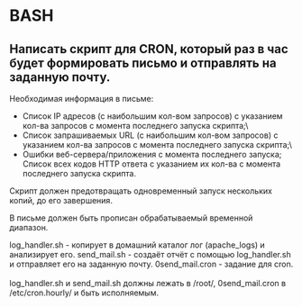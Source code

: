 # BASH
## Написать скрипт для CRON, который раз в час будет формировать письмо и отправлять на заданную почту.

Необходимая информация в письме:

- Список IP адресов (с наибольшим кол-вом запросов) с указанием кол-ва запросов c момента последнего запуска скрипта;\
- Список запрашиваемых URL (с наибольшим кол-вом запросов) с указанием кол-ва запросов c момента последнего запуска скрипта;\
- Ошибки веб-сервера/приложения c момента последнего запуска;
Список всех кодов HTTP ответа с указанием их кол-ва с момента последнего запуска скрипта.

Скрипт должен предотвращать одновременный запуск нескольких копий, до его завершения.

В письме должен быть прописан обрабатываемый временной диапазон.

log_handler.sh - копирует в домашний каталог лог (apache_logs) и анализирует его.
send_mail.sh - создаёт отчёт с помощью log_handler.sh и отправляет его на заданную почту.
0send_mail.cron - задание для cron.\
\
log_handler.sh и send_mail.sh должны лежать в /root/, 0send_mail.cron в /etc/cron.hourly/ и быть исполняемым.